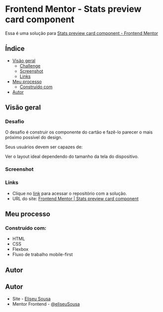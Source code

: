 # Frontend Mentor - Stats preview card component

Essa é uma solução para [Stats preview card component -  Frontend Mentor](https://www.frontendmentor.io/challenges/stats-preview-card-component-8JqbgoU62)

## Índice
  - [Visão geral](#visao-geral)
    - [Challenge](#challenge)
    - [Screenshot](#screenshot)
    - [Links](#links)
  - [Meu processo](#meu-processo)
    - [Construído com](#construido-com)
  - [Autor](#autor)


## Visão geral

### Desafio 
O desafio é construir os componente do cartão e fazê-lo parecer o mais próximo possível do design.

Seus usuários devem ser capazes de:

Ver o layout ideal dependendo do tamanho da tela do dispositivo.  


### Screenshot

<!-- captura de tala -->

### Links
- Clique no [link](https://github.com/eliseuSousa/cartao-visualizacao-estatisticas) para acessar o repositório com a solução.
- URL do site: [Frontend Mentor | Stats preview card component]()

## Meu processo
### Construído com:
- HTML
- CSS
- Flexbox
- Fluxo de trabalho mobile-first

## Autor
## Autor 
- Site - [Eliseu Sousa](https://eliseusousa.github.io/portfolio/)
- Mentor Frontend - [@eliseuSousa](https://www.frontendmentor.io/profile/eliseuSousa)
<!-- 
This is a solution to the [Stats preview card component challenge on Frontend Mentor](https://www.frontendmentor.io/challenges/stats-preview-card-component-8JqbgoU62). Frontend Mentor challenges help you improve your coding skills by building realistic projects. 

## Table of contents

- [Frontend Mentor - Stats preview card component](#frontend-mentor---stats-preview-card-component)
  - [Índice](#índice)
  - [Visão geral](#visão-geral)
    - [Desafio](#desafio)
    - [Screenshot](#screenshot)
    - [Links](#links)
  - [Meu processo](#meu-processo)
    - [Construído com:](#construído-com)
  - [Autor](#autor)
  - [Autor](#autor-1)

**Note: Delete this note and update the table of contents based on what sections you keep.**

## Overview

### The challenge

Users should be able to:

- View the optimal layout depending on their device's screen size

### Screenshot

![](./screenshot.jpg)

Add a screenshot of your solution. The easiest way to do this is to use Firefox to view your project, right-click the page and select "Take a Screenshot". You can choose either a full-height screenshot or a cropped one based on how long the page is. If it's very long, it might be best to crop it.

Alternatively, you can use a tool like [FireShot](https://getfireshot.com/) to take the screenshot. FireShot has a free option, so you don't need to purchase it. 

Then crop/optimize/edit your image however you like, add it to your project, and update the file path in the image above.

**Note: Delete this note and the paragraphs above when you add your screenshot. If you prefer not to add a screenshot, feel free to remove this entire section.**

### Links

- Solution URL: [Add solution URL here](https://your-solution-url.com)
- Live Site URL: [Add live site URL here](https://your-live-site-url.com)

## My process

### Built with

- Semantic HTML5 markup
- CSS custom properties
- Flexbox
- CSS Grid
- Mobile-first workflow
- [React](https://reactjs.org/) - JS library
- [Next.js](https://nextjs.org/) - React framework
- [Styled Components](https://styled-components.com/) - For styles

**Note: These are just examples. Delete this note and replace the list above with your own choices**

### What I learned

Use this section to recap over some of your major learnings while working through this project. Writing these out and providing code samples of areas you want to highlight is a great way to reinforce your own knowledge.

To see how you can add code snippets, see below:

```html
<h1>Some HTML code I'm proud of</h1>
```
```css
.proud-of-this-css {
  color: papayawhip;
}
```
```js
const proudOfThisFunc = () => {
  console.log('🎉')
}
```

If you want more help with writing markdown, we'd recommend checking out [The Markdown Guide](https://www.markdownguide.org/) to learn more.

**Note: Delete this note and the content within this section and replace with your own learnings.**

### Continued development

Use this section to outline areas that you want to continue focusing on in future projects. These could be concepts you're still not completely comfortable with or techniques you found useful that you want to refine and perfect.

**Note: Delete this note and the content within this section and replace with your own plans for continued development.**

### Useful resources

- [Example resource 1](https://www.example.com) - This helped me for XYZ reason. I really liked this pattern and will use it going forward.
- [Example resource 2](https://www.example.com) - This is an amazing article which helped me finally understand XYZ. I'd recommend it to anyone still learning this concept.

**Note: Delete this note and replace the list above with resources that helped you during the challenge. These could come in handy for anyone viewing your solution or for yourself when you look back on this project in the future.**

## Author

- Website - [Add your name here](https://www.your-site.com)
- Frontend Mentor - [@yourusername](https://www.frontendmentor.io/profile/yourusername)
- Twitter - [@yourusername](https://www.twitter.com/yourusername)

**Note: Delete this note and add/remove/edit lines above based on what links you'd like to share.**

## Acknowledgments

This is where you can give a hat tip to anyone who helped you out on this project. Perhaps you worked in a team or got some inspiration from someone else's solution. This is the perfect place to give them some credit.

**Note: Delete this note and edit this section's content as necessary. If you completed this challenge by yourself, feel free to delete this section entirely.** -->
